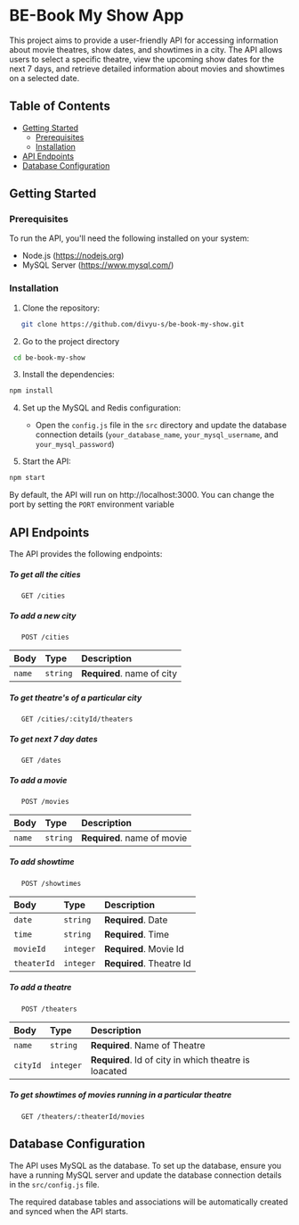 # BE-Book My Show App

This project aims to provide a user-friendly API for accessing information about movie theatres, show dates, and showtimes in a city. The API allows users to select a specific theatre, view the upcoming show dates for the next 7 days, and retrieve detailed information about movies and showtimes on a selected date.

## Table of Contents

- [Getting Started](#getting-started)
  - [Prerequisites](#prerequisites)
  - [Installation](#installation)
- [API Endpoints](#api-endpoints)
- [Database Configuration](#database-configuration)

## Getting Started

### Prerequisites

To run the API, you'll need the following installed on your system:

- Node.js (https://nodejs.org)
- MySQL Server (https://www.mysql.com/)

### Installation

1. Clone the repository:

```bash
   git clone https://github.com/divyu-s/be-book-my-show.git
```

2. Go to the project directory

```bash
 cd be-book-my-show
```

3. Install the dependencies:

```bash
npm install
```

4. Set up the MySQL and Redis configuration:

   - Open the `config.js` file in the `src` directory and update the database connection details (`your_database_name`, `your_mysql_username`, and `your_mysql_password`)

5. Start the API:

```bash
npm start
```

By default, the API will run on http://localhost:3000. You can change the port by setting the `PORT` environment variable

## API Endpoints

The API provides the following endpoints:

##### To get all the cities

```http
   GET /cities
```

##### To add a new city

```http
   POST /cities
```

| Body   | Type     | Description                |
| :----- | :------- | :------------------------- |
| `name` | `string` | **Required**. name of city |

##### To get theatre's of a particular city

```http
   GET /cities/:cityId/theaters
```

##### To get next 7 day dates

```http
   GET /dates
```

##### To add a movie

```http
   POST /movies
```

| Body   | Type     | Description                 |
| :----- | :------- | :-------------------------- |
| `name` | `string` | **Required**. name of movie |

##### To add showtime

```http
   POST /showtimes
```

| Body        | Type      | Description              |
| :---------- | :-------- | :----------------------- |
| `date`      | `string`  | **Required**. Date       |
| `time`      | `string`  | **Required**. Time       |
| `movieId`   | `integer` | **Required**. Movie Id   |
| `theaterId` | `integer` | **Required**. Theatre Id |

##### To add a theatre

```http
   POST /theaters
```

| Body     | Type      | Description                                           |
| :------- | :-------- | :---------------------------------------------------- |
| `name`   | `string`  | **Required**. Name of Theatre                         |
| `cityId` | `integer` | **Required**. Id of city in which theatre is loacated |

##### To get showtimes of movies running in a particular theatre

```http
   GET /theaters/:theaterId/movies
```

## Database Configuration

The API uses MySQL as the database. To set up the database, ensure you have a running MySQL server and update the database connection details in the `src/config.js` file.

The required database tables and associations will be automatically created and synced when the API starts.
